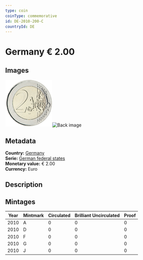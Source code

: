 ```yaml
---
type: coin
coinType: commemorative
id: DE-2010-200-C
countryId: DE
---
```


# Germany € 2.00

## Images

<img src="../../Images/common-2007-200.png" height="150" alt="Front image"><img src="Images/DE-2010-200-000.png" height="150" alt="Back image">

## Metadata

**Country:** [Germany](../../Countries/Germany/index.md)\
**Serie:** [German federal states](index.md)\
**Monetary value:** € 2.00\
**Currency:** Euro

## Description


## Mintages

| Year | Mintmark | Circulated | Brilliant Uncirculated | Proof |
| ---- | -------- | ---------- | ---------------------- | ----- |
| 2010 | A | 0| 0 | 0 |
| 2010 | D | 0| 0 | 0 |
| 2010 | F | 0| 0 | 0 |
| 2010 | G | 0| 0 | 0 |
| 2010 | J | 0| 0 | 0 |
